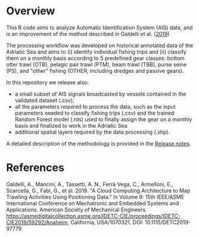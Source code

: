 


Overview
================
This R code aims to analyze Automatic Identification System (AIS) data, 
and is an improvement of the method described in Galdelli et al. ([2019](#ref-Galdelli2018))

<p>

The processing workflow was developed on historical annotated data of the
 Adriatic Sea and aims to (i) identify individual fishing trips and (ii) 
 classify them on a monthly basis according to 5 predefined gear classes:
 bottom otter trawl (OTB), pelagic pair trawl (PTM), beam trawl (TBB), 
 purse seine (PS), and "other" fishing (OTHER, including dredges and 
 passive gears).

<p>

In this repository we release also:

  - a small subset of AIS signals broadcasted by vessels contained in the validated dataset (.csv);
  - all the parameters required to process the data, such as the input parameters needed to 
  classify fishing trips (.csv) and the trained Random Forest model (.rds) used to finally 
  assign the gear on a monthly basis and finalized to work in the Adriatic Sea
  - additional spatial layers required by the data processing (.shp).

<p>

A detailed description of the methodology is provided in the [Release notes](https://github.com/MAPSirbim/AIS_data_processing/tree/main/docs). <br>



# References

<div id="refs" class="references">

<div id="ref-Galdelli2019">

Galdelli, A., Mancini, A., Tassetti, A. N., Ferrà Vega, C., Armelloni, E., Scarcella, G., Fabi, G., et al. 2019. 
"A Cloud Computing Architecture to Map Trawling Activities Using Positioning Data." 
In Volume 9: 15th IEEE/ASME International Conference on Mechatronic and Embedded Systems and Applications. 
American Society of Mechanical Engineers. <https://asmedigitalcollection.asme.org/IDETC-CIE/proceedings/IDETC-CIE2019/59292/Anaheim,>
California, USA/1070321. DOI: 10.1115/DETC2019-97779

</div>

</div>






